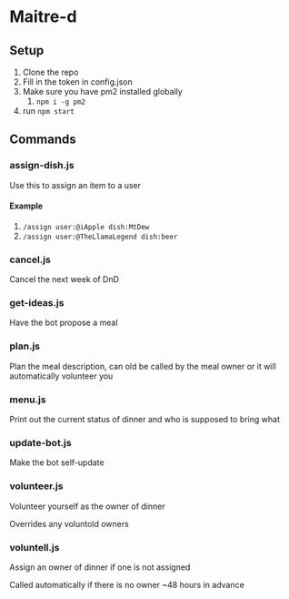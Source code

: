 # Maitre-d

## Setup
1) Clone the repo
1) Fill in the token in config.json
1) Make sure you have pm2 installed globally
	1) `npm i -g pm2`
1) run `npm start`

## Commands

### assign-dish.js
Use this to assign an item to a user

#### Example
1) `/assign user:@iApple dish:MtDew`
1) `/assign user:@TheLlamaLegend dish:beer`

### cancel.js
Cancel the next week of DnD

### get-ideas.js
Have the bot propose a meal

### plan.js
Plan the meal description, can old be called by the meal owner or it will automatically volunteer you

### menu.js
Print out the current status of dinner and who is supposed to bring what

### update-bot.js
Make the bot self-update 

### volunteer.js
Volunteer yourself as the owner of dinner

Overrides any voluntold owners

### voluntell.js
Assign an owner of dinner if one is not assigned

Called automatically if there is no owner ~48 hours in advance 
